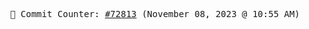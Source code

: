 <p align="center">
    <samp>
        📮 Commit Counter: <a href="https://github.com/Javascript-void0/Javascript-void0/commits/main">#72813</a> (November 08, 2023 @ 10:55 AM)
    </samp>
</p>